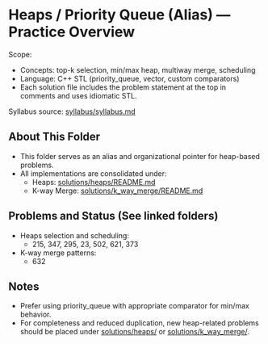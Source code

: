 # Heaps / Priority Queue (Alias) — Practice Overview

Scope:
- Concepts: top-k selection, min/max heap, multiway merge, scheduling
- Language: C++ STL (priority_queue, vector, custom comparators)
- Each solution file includes the problem statement at the top in comments and uses idiomatic STL.

Syllabus source: [syllabus/syllabus.md](../../syllabus/syllabus.md)

## About This Folder

- This folder serves as an alias and organizational pointer for heap-based problems.
- All implementations are consolidated under:
  - Heaps: [solutions/heaps/README.md](../heaps/README.md)
  - K-way Merge: [solutions/k_way_merge/README.md](../k_way_merge/README.md)

## Problems and Status (See linked folders)

- Heaps selection and scheduling:
  - 215, 347, 295, 23, 502, 621, 373
- K-way merge patterns:
  - 632

## Notes

- Prefer using priority_queue with appropriate comparator for min/max behavior.
- For completeness and reduced duplication, new heap-related problems should be placed under [solutions/heaps/](../heaps) or [solutions/k_way_merge/](../k_way_merge).